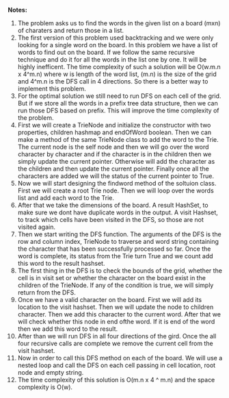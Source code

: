 **Notes:**

1. The problem asks us to find the words in the given list on a board (mxn) of charaters and return those in a list.
2. The first version of this problem used backtracking and we were only looking for a single word on the board. In this problem we have a list of words to find out on the board. If we follow the same recursive technique and do it for all the words in the list one by one. It will be highly inefficent. The time complexity of such a solution will be O(w.m.n x 4^m.n) where w is length of the word list, (m.n) is the size of the grid and 4^m.n is the DFS call in 4 directions. So there is a better way to implement this problem.
3. For the optimal solution we still need to run DFS on each cell of the grid. But if we store all the words in a prefix tree data structure, then we can run those DFS based on prefix. This will improve the time complexity of the problem.
4. First we will create a TrieNode and initialize the constructor with two properties, children hashmap and endOfWord boolean. Then we can make a method of the same TrieNode class to add the word to the Trie. The current node is the self node and then we will go over the word character by character and if the character is in the children then we simply update the current pointer. Otherwise will add the character as the children and then update the current pointer. Finally once all the characters are added we will the status of the current pointer to True.
5. Now we will start designing the findword method of the soltuion class. First we will create a root Trie node. Then we will loop over the words list and add each word to the Trie.
6. After that we take the dimensions of the board. A result HashSet, to make sure we dont have duplicate words in the output. A visit Hashset, to track which cells have been visited in the DFS, so those are not visited again.
7. Then we start writing the DFS function. The arguments of the DFS is the row and column index, TrieNode to traverse and word string containing the character that has been successfully processed so far. Once the word is complete, its status from the Trie turn True and we count add this word to the result hashset.
8. The first thing in the DFS is to check the bounds of the grid, whether the cell is in visit set or whether the character on the board exist in the children of the TrieNode. If any of the condition is true, we will simply return from the DFS.
9. Once we have a valid character on the board. First we will add its location to the visit hashset. Then we will update the node to children character. Then we add this character to the current word. After that we will check whether this node in end ofthe word. If it is end of the word then we add this word to the result.
10. After than we will run DFS in all four directions of the gird. Once the all four recursive calls are complete we remove the current cell from the visit hashset.
11. Now in order to call this DFS method on each of the board. We will use a nested loop and call the DFS on each cell passing in cell location, root node and empty string.
12. The time complexity of this solution is O(m.n x 4 ^ m.n) and the space complexity is O(w).
